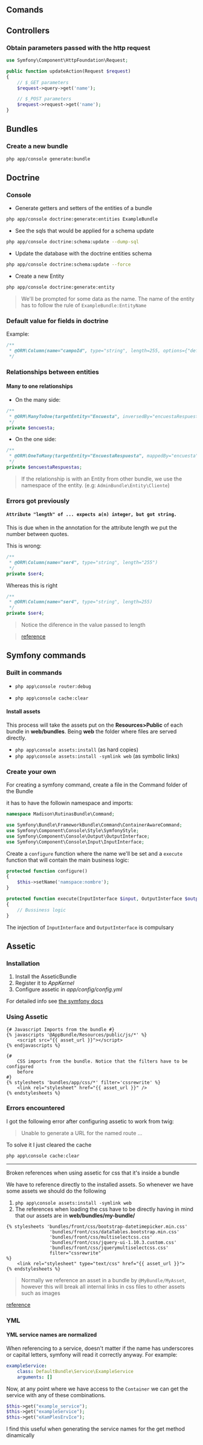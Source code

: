 ## Comands

## Controllers
### Obtain parameters passed with the http request

```php
use Symfony\Component\HttpFoundation\Request;

public function updateAction(Request $request)
{
    // $_GET parameters
    $request->query->get('name');

    // $_POST parameters
    $request->request->get('name');
}
```

## Bundles
### Create a new bundle

```bash
php app/console generate:bundle
```

## Doctrine
### Console

* Generate getters and setters of the entities of a bundle

```bash
php app/console doctrine:generate:entities ExampleBundle
```

* See the sqls that would be applied for a schema update

```bash
php app/console doctrine:schema:update --dump-sql
```

* Update the database with the doctrine entities schema

```bash
php app/console doctrine:schema:update --force
```

* Create a new Entity

```bash
php app/console doctrine:generate:entity
```

> We'll be prompted for some data as the name. The name of the entity has to
follow the rule of `ExampleBundle:EntityName`


### Default value for fields in doctrine
Example:

```php
/**
 * @ORM\Column(name="campoId", type="string", length=255, options={"default":"id"})
 */
```

### Relationships between entities

#### Many to one relationships
* On the many side:

```php
/**
 * @ORM\ManyToOne(targetEntity="Encuesta", inversedBy="encuestaRespuestas")
 */
private $encuesta;
```

* On the one side:

```php
/**
 * @ORM\OneToMany(targetEntity="EncuestaRespuesta", mappedBy="encuesta")
 */
private $encuestaRespuestas;
```

> If the relationship is with an Entity from other bundle, we
use the namespace of the entity. (e.g: `AdminBundle\Entity\Cliente`)

### Errors got previously

#### `Attribute "length" of ... expects a(n) integer, but got string.`

This is due when in the annotation for the attribute length we put the number
between quotes.

This is wrong:

```php
/**
 * @ORM\Column(name="ser4", type="string", length="255")
 */
private $ser4;
```

Whereas this is right

```php
/**
 * @ORM\Column(name="ser4", type="string", length=255)
 */
private $ser4;
```

> Notice the diference in the value passed to length

> [reference](http://stackoverflow.com/a/33241263)

## Symfony commands

### Built in commands

* `php app\console router:debug`

* `php app\console cache:clear`

#### Install assets

This process will take the assets put on the **Resources>Public** of each bundle
in **web/bundles**. Being **web** the folder where files are served directly.

* `php app\console assets:install` (as hard copies)
* `php app\console assets:install -symlink web` (as symbolic links)

### Create your own
For creating a symfony command, create a file in the Command folder of the Bundle

it has to have the followin namespace and imports:

```php
namespace Madison\RutinasBundle\Command;

use Symfony\Bundle\FrameworkBundle\Command\ContainerAwareCommand;
use Symfony\Component\Console\Style\SymfonyStyle;
use Symfony\Component\Console\Output\OutputInterface;
use Symfony\Component\Console\Input\InputInterface;
```

Create a `configure` function where the name we'll be set and a `execute`
function that will contain the main business logic:

```php
protected function configure()
{
    $this->setName('namspace:nombre');
}

protected function execute(InputInterface $input, OutputInterface $output)
{
    // Bussiness logic
}
```

The injection of `InputInterface` and `OutputInterface` is compulsary

## Assetic

### Installation

1. Install the AsseticBundle
2. Register it to *AppKernel*
3. Configure assetic in *app/config/config.yml*

For detailed info see [the symfony docs](http://symfony.com/doc/current/assetic/asset_management.html)

### Using Assetic

```twig
{# Javascript Imports from the bundle #}
{% javascripts '@AppBundle/Resources/public/js/*' %}
    <script src="{{ asset_url }}"></script>
{% endjavascripts %}

{#
    CSS imports from the bundle. Notice that the filters have to be configured
    before
#}
{% stylesheets 'bundles/app/css/*' filter='cssrewrite' %}
    <link rel="stylesheet" href="{{ asset_url }}" />
{% endstylesheets %}
```

### Errors encountered
I got the following error after configuring assetic to work from twig:

> Unable to generate a URL for the named route ...

To solve it I just cleared the cache

`php app\console cache:clear`

----

Broken references when using assetic for css that it's inside a bundle

We have to reference directly to the installed assets. So whenever we have some
assets we should do the following

1. `php app\console assets:install -symlink web`
2. The references when loading the css have to be directly having in mind that
our assets are in **web/bundles/my-bundle/**

```twig
{% stylesheets 'bundles/front/css/bootstrap-datetimepicker.min.css'
                'bundles/front/css/dataTables.bootstrap.min.css'
                'bundles/front/css/multiselectcss.css'
                'bundles/front/css/jquery-ui-1.10.3.custom.css'
                'bundles/front/css/jquerymultiselectcss.css'
                filter="cssrewrite"
%}
    <link rel="stylesheet" type="text/css" href="{{ asset_url }}">
{% endstylesheets %}
```

> Normally we reference an asset in a bundle by `@MyBundle/MyAsset`, however this
will break all internal links in css files to other assets such as images

[reference](http://www.craftitonline.com/2011/06/symfony2-beautify-with-assetic-and-a-template-part-ii/)

### YML

#### YML service names are normalized

When referencing to a service, doesn't matter if the name has underscores or
capital letters, symfony will read it correctly anyway. For example:

```yml
exampleService:
    class: DefaultBundle\Service\ExampleService
    arguments: []
```

Now, at any point where we have access to the `Container` we can get the service
with any of these combinations.

```php
$this->get("example_service");
$this->get("exampleService");
$this->get("eXamPlesErvIce");
```

I find this useful when generating the service names for the get method dinamically